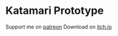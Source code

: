 # Katamari Prototype
Support me on [patreon](https://www.patreon.com/clonedeath)
Download on [itch.io](https://clonedeath.itch.io/katamari-prototype)